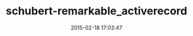 ---
layout: post
title:  "schubert-remarkable_activerecord"
repo:   "carlosbrando/remarkable"
date:   2015-02-18 17:03:47
gemurl: http://github.com/carlosbrando/remarkable
---
